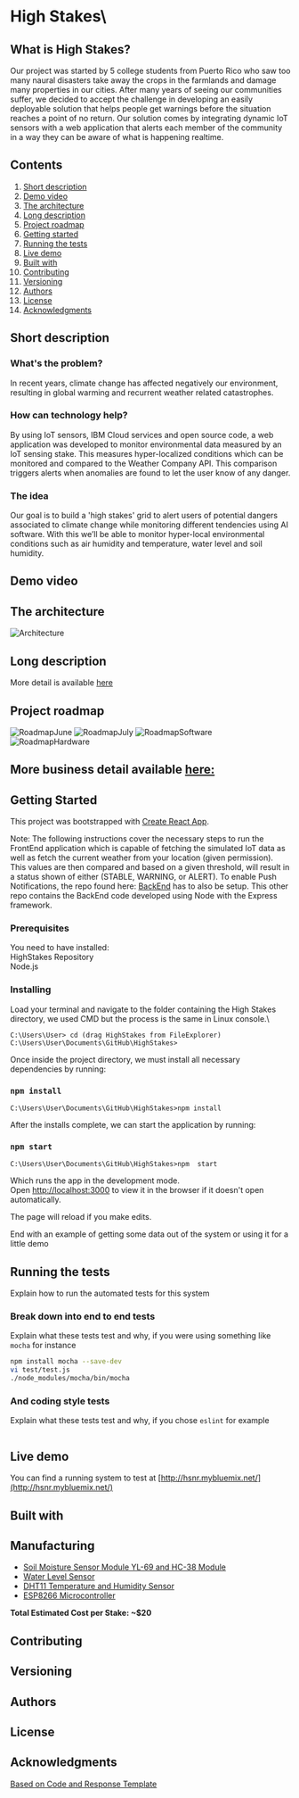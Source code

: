 # High Stakes\

## What is High Stakes?
Our project was started by 5 college students from Puerto Rico who saw too many naural disasters take away the crops in the farmlands and damage many properties in our cities. After many years of seeing our communities suffer, we decided to accept the challenge in developing an easily deployable solution that helps people get warnings before the situation reaches a point of no return. Our solution comes by integrating dynamic IoT sensors with a web application that alerts each member of the community in a way they can be aware of what is happening realtime. 

## Contents

1. [Short description](#short-description)
1. [Demo video](#demo-video)
1. [The architecture](#the-architecture)
1. [Long description](#long-description)
1. [Project roadmap](#project-roadmap)
1. [Getting started](#getting-started)
1. [Running the tests](#running-the-tests)
1. [Live demo](#live-demo)
1. [Built with](#built-with)
1. [Contributing](#contributing)
1. [Versioning](#versioning)
1. [Authors](#authors)
1. [License](#license)
1. [Acknowledgments](#acknowledgments)

## Short description

### What's the problem?
In recent years, climate change has affected negatively our environment, resulting in global warming and recurrent weather related catastrophes.

### How can technology help?

By using IoT sensors, IBM Cloud services and open source code, a web application was developed to monitor environmental data measured by an IoT sensing stake. This measures hyper-localized conditions which can be monitored and compared to the Weather Company API. This comparison triggers alerts when anomalies are found to let the user know of any danger.

### The idea
Our goal is to build a 'high stakes' grid to alert users of potential dangers associated to climate change while monitoring different tendencies using AI software.
With this we’ll be able to monitor hyper-local environmental conditions such as air humidity and temperature, water level and soil humidity. 

## Demo video



## The architecture

![Architecture](images/Arch.jpeg)

## Long description

More detail is available [here](DESCRIPTION.md)

## Project roadmap
![RoadmapJune](images/RoadmapV2-June.jpg)
![RoadmapJuly](images/RoadmapV2-July.jpg)
![RoadmapSoftware](images/RoadmapV2-FutureSoftware.jpg)
![RoadmapHardware](images/RoadmapV2-FutureHardware.jpg)

## More business detail available [here:](business.md)




## Getting Started
This project was bootstrapped with [Create React App](https://github.com/facebook/create-react-app).

Note: The following instructions cover the necessary steps to run the FrontEnd application which is capable of fetching the simulated IoT data as well as fetch the current weather from your location (given permission). This values are then compared and based on a given threshold, will result in a status shown of either (STABLE, WARNING, or ALERT). To enable Push Notifications, the repo found here: [BackEnd](https://github.com/High-Stakes-UPRM/HighStakesBackend) has to also be setup. This other repo contains the BackEnd code developed using Node with the Express framework.


### Prerequisites

You need to have installed: \
 HighStakes Repository\
 Node.js

### Installing

Load your terminal and navigate to the folder containing the High
Stakes  directory, we used CMD but the process is the same in Linux console.\

```
C:\Users\User> cd (drag HighStakes from FileExplorer)
C:\Users\User\Documents\GitHub\HighStakes>
```


Once inside the project directory, we must install all necessary dependencies by running:

### `npm install`
```
C:\Users\User\Documents\GitHub\HighStakes>npm install
```


After the installs complete, we can start the application by running:

### `npm start`

```
C:\Users\User\Documents\GitHub\HighStakes>npm  start
```

Which runs the app in the development mode.<br />
Open [http://localhost:3000](http://localhost:3000) to view it in the browser if it doesn't open automatically. 

The page will reload if you make edits.<br />



End with an example of getting some data out of the system or using it for a little demo

## Running the tests

Explain how to run the automated tests for this system

### Break down into end to end tests

Explain what these tests test and why, if you were using something like `mocha` for instance

```bash
npm install mocha --save-dev
vi test/test.js
./node_modules/mocha/bin/mocha
```

### And coding style tests

Explain what these tests test and why, if you chose `eslint` for example

```bash

```

## Live demo

You can find a running system to test at [http://hsnr.mybluemix.net/](http://hsnr.mybluemix.net/)


## Built with


## Manufacturing 

- [Soil Moisture Sensor Module YL-69 and HC-38 Module](https://www.amazon.com/ARCELI-Hygrometer-Moisture-Detection-Arduino/dp/B07CQT5RC8/ref=sr_1_7?crid=27WAVVS4OHNI9&dchild=1&keywords=arduino+soil+moisture+sensor&qid=1596254082&sprefix=arduino+soil%2Caps%2C223&sr=8-7) 
- [Water Level Sensor](https://www.amazon.com/DAOKI-Sensor-Detection-Surface-Arduino/dp/B01MUA31AE?ref_=fsclp_pl_dp_1) 
- [DHT11 Temperature and Humidity Sensor](https://www.aliexpress.com/item/32612842301.html?src=google&src=google&albch=shopping&acnt=494-037-6276&isdl=y&slnk=&plac=&mtctp=&albbt=Google_7_shopping&aff_platform=google&aff_short_key=UneMJZVf&&albagn=888888&albcp=1582410664&albag=59754279756&trgt=851320553483&crea=en32612842301&netw=u&device=c&albpg=851320553483&albpd=en32612842301) 
- [ESP8266 Microcontroller](https://www.amazon.com/dp/B081CSJV2V?ref=ppx_pop_mob_ap_share) 

**Total Estimated Cost per Stake: ~$20**


## Contributing



## Versioning



## Authors



## License



## Acknowledgments

[Based on Code and Response Template](https://github.com/Code-and-Response/Project-Sample)
